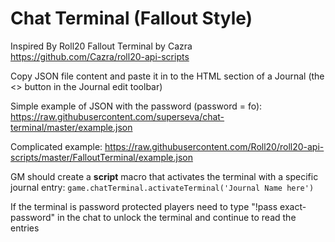 # Chat Terminal (Fallout Style)

Inspired By Roll20 Fallout Terminal by Cazra
https://github.com/Cazra/roll20-api-scripts

Copy JSON file content and paste it in to the HTML section of a Journal
(the <> button in the Journal edit toolbar)

Simple example of JSON with the password (password = fo): https://raw.githubusercontent.com/superseva/chat-terminal/master/example.json

Complicated example: https://raw.githubusercontent.com/Roll20/roll20-api-scripts/master/FalloutTerminal/example.json 

GM should create a **script** macro that activates the terminal with a specific journal entry:
``` game.chatTerminal.activateTerminal('Journal Name here') ```

If the terminal is password protected players need to type "!pass exact-password" in the chat to unlock the terminal and continue to read the entries


